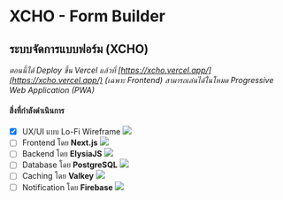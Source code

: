 # XCHO - Form Builder

## ระบบจัดการแบบฟอร์ม (XCHO) 

*ตอนนี้ได้ Deploy ขึ้น Vercel แล้วที่ [https://xcho.vercel.app/](https://xcho.vercel.app/) (เฉพาะ Frontend) สามารถเล่นได้ในโหมด Progressive Web Application (PWA)*

#### สิ่งที่กำลังดำเนินการ
- [x] UX/UI แบบ Lo-Fi Wireframe ![](https://geps.dev/progress/100)
- [ ] Frontend โดย **Next.js** ![](https://geps.dev/progress/60)
- [ ] Backend โดย **ElysiaJS** ![](https://geps.dev/progress/5)
- [ ] Database โดย **PostgreSQL** ![](https://geps.dev/progress/40)
- [ ] Caching โดย **Valkey** ![](https://geps.dev/progress/0)
- [ ] Notification โดย **Firebase** ![](https://geps.dev/progress/0)